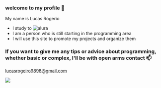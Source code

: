 ### welcome to my profile 💙

My name is Lucas Rogerio


- I study to ![alura](https://www.alura.com.br)
- I am a person who is still starting in the programming area
- I will use this site to promote my projects and organize them


### If you want to give me any tips or advice about programming, whether basic or complex, I'll be with open arms contact 📫
lucasrogeiro9898@gmail.com



![](https://media.tenor.com/H1gpSxB6qvEAAAAM/please-please-please.gif)
